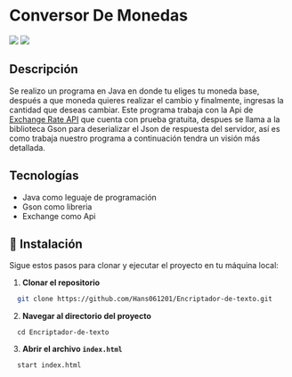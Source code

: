 # Conversor De Monedas

<p align="left">
  <img src="https://img.shields.io/badge/STATUS-%20CULMINADO-green">
  <img src="https://img.shields.io/badge/Release_date-September-blue">
</p>

## Descripción

Se realizo un programa en Java en donde tu eliges tu moneda base, después a que moneda quieres realizar el cambio y finalmente, ingresas la cantidad que deseas cambiar.
Este programa trabaja con la Api de [Exchange Rate API](https://www.exchangerate-api.com/docs/java-currency-api) que cuenta con prueba gratuita, despues se llama a la biblioteca Gson para deserializar el Json de respuesta del servidor, así es como trabaja nuestro
programa a continuación tendra un visión más detallada.

## Tecnologías 

* Java como leguaje de programación
* Gson como libreria
* Exchange como Api

 
## 🔌 Instalación

Sigue estos pasos para clonar y ejecutar el proyecto en tu máquina local:

1. **Clonar el repositorio**
 ```bash
   git clone https://github.com/Hans061201/Encriptador-de-texto.git
```
2. **Navegar al directorio del proyecto**
 ```Navega al directorio del proyecto
   cd Encriptador-de-texto
```
3. **Abrir el archivo `index.html`**
 ```bash
   start index.html
```
